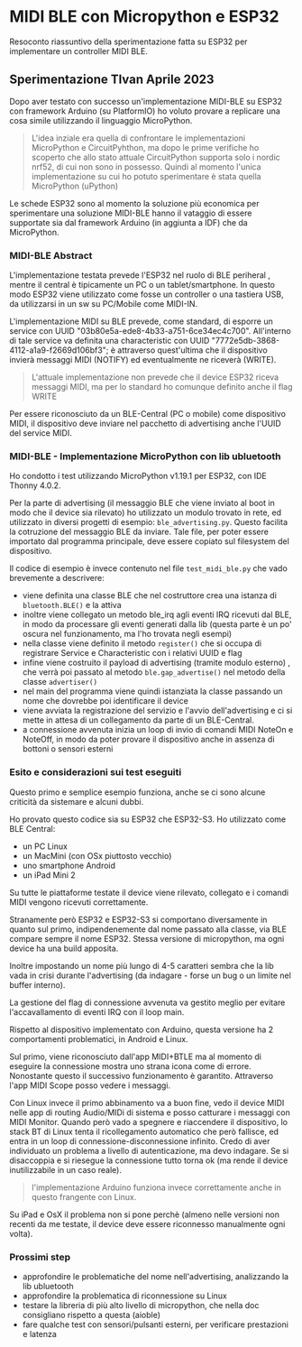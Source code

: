 # MIDI BLE con Micropython e ESP32

Resoconto riassuntivo della sperimentazione fatta su ESP32 per implementare un controller MIDI BLE.


## Sperimentazione TIvan Aprile 2023

Dopo aver testato con successo un'implementazione MIDI-BLE su ESP32 con framework Arduino (su PlatformIO) ho voluto provare a replicare una cosa simile utilizzando il linguaggio MicroPython.

> L'idea inziale era quella di confrontare le implementazioni MicroPython e CircuitPyhthon, ma dopo le prime verifiche ho scoperto che allo stato attuale CircuitPython supporta solo i nordic nrf52, di cui non sono in possesso.
> Quindi al momento l'unica implementazione su cui ho potuto sperimentare è stata quella MicroPython (uPython)

Le schede ESP32 sono al momento la soluzione più economica per sperimentare una soluzione MIDI-BLE hanno il vataggio di essere supportate sia dal framework Arduino (in aggiunta a IDF) che da MicroPython.


### MIDI-BLE Abstract

L'implementazione testata prevede l'ESP32 nel ruolo di BLE periheral , mentre il central è tipicamente un PC o un tablet/smartphone. In questo modo ESP32 viene utilizzato come fosse un controller o una tastiera USB, da utilizzarsi in un sw su PC/Mobile come MIDI-IN.

L'implementazione MIDI su BLE prevede, come standard, di esporre un service con UUID "03b80e5a-ede8-4b33-a751-6ce34ec4c700".
All'interno di tale service va definita una characteristic con UUID "7772e5db-3868-4112-a1a9-f2669d106bf3"; è attraverso quest'ultima che il dispositivo invierà messaggi MIDI (NOTIFY) ed eventualmente ne riceverà (WRITE).

> L'attuale implementazione non prevede che il device ESP32 riceva messaggi MIDI, ma per lo standard ho comunque definito anche il flag WRITE

Per essere riconosciuto da un BLE-Central (PC o mobile) come dispositivo MIDI, il dispositivo deve inviare nel pacchetto di advertising anche l'UUID del service MIDI.


### MIDI-BLE - Implementazione MicroPython con lib ubluetooth

Ho condotto i test utilizzando MicroPython v1.19.1 per ESP32, con IDE Thonny 4.0.2.

Per la parte di advertising (il messaggio BLE che viene inviato al boot in modo che il device sia rilevato) ho utilizzato un modulo trovato in rete, ed utilizzato in diversi progetti di esempio: `ble_advertising.py`. Questo facilita la cotruzione del messaggio BLE da inviare. Tale file, per poter essere importato dal programma principale, deve essere copiato sul filesystem del dispositivo.


Il codice di esempio è invece contenuto nel file `test_midi_ble.py` che vado brevemente a descrivere:

- viene definita una classe BLE che nel costruttore crea una istanza di `bluetooth.BLE()` e la attiva 
- inoltre viene collegato un metodo ble_irq agli eventi IRQ ricevuti dal BLE, in modo da processare gli eventi generati dalla lib (questa parte è un po' oscura nel funzionamento, ma l'ho trovata negli esempi)
- nella classe viene definito il metodo `register()` che si occupa di registrare Service e Characteristic con i relativi UUID e flag
- infine viene costruito il payload di advertising (tramite modulo esterno) , che verrà poi passato al metodo `ble.gap_advertise()` nel metodo della classe `advertiser()`
- nel main del programma viene quindi istanziata la classe passando un nome che dovrebbe poi identificare il device 
- viene avviata la registrazione del servizio e l'avvio dell'advertising e ci si mette in attesa di un collegamento da parte di un BLE-Central.
- a connessione avvenuta inizia un loop di invio di comandi MIDI NoteOn e NoteOff, in modo da poter provare il dispositivo anche in assenza di bottoni o sensori esterni



### Esito e considerazioni sui test eseguiti

Questo primo e semplice esempio funziona, anche se ci sono alcune criticità da sistemare e alcuni dubbi.

Ho provato questo codice sia su ESP32 che ESP32-S3. Ho utilizzato come BLE Central:
- un PC Linux
- un MacMini (con OSx piuttosto vecchio)
- uno smartphone Android
- un iPad Mini 2

Su tutte le piattaforme testate il device viene rilevato, collegato e i comandi MIDI vengono ricevuti correttamente.

Stranamente però ESP32 e ESP32-S3 si comportano diversamente in quanto sul primo, indipendenemente dal nome passato alla classe, via BLE compare sempre il nome ESP32. Stessa versione di micropython, ma ogni device ha una build apposita.

Inoltre impostando un nome più lungo di 4-5 caratteri sembra che la lib  vada in crisi durante l'advertising (da indagare - forse un bug o un limite nel buffer interno).

La gestione del flag di connessione avvenuta va gestito meglio per evitare l'accavallamento di eventi IRQ con il loop main.


Rispetto al dispositivo implementato con Arduino, questa versione ha 2 comportamenti problematici, in Android e Linux.

Sul primo, viene riconosciuto dall'app MIDI+BTLE ma al momento di eseguire la connessione mostra uno strana icona come di errore. Nonostante questo il successivo funzionamento è garantito. Attraverso l'app MIDI Scope posso vedere i messaggi.

Con Linux invece il primo abbinamento va a buon fine, vedo il device MIDI nelle app di routing Audio/MIDi di sistema e posso catturare i messaggi con MIDI Monitor. Quando però vado a spegnere e riaccendere il dispositivo, lo stack BT di Linux tenta il ricollegamento automatico che però fallisce, ed entra in un loop di connessione-disconnessione infinito. 
Credo di aver individuato un problema a livello di autenticazione, ma devo indagare. Se si disaccoppia e si riesegue la connessione tutto torna ok (ma rende il device inutilizzabile in un caso reale).
> l'implementazione Arduino funziona invece correttamente anche in questo frangente con Linux.

Su iPad e OsX il problema non si pone perchè (almeno nelle versioni non recenti da me testate, il device deve essere riconnesso manualmente ogni volta).


### Prossimi step

- approfondire le problematiche del nome nell'advertising, analizzando la lib ubluetooth
- approfondire la problematica di riconnessione su Linux
- testare la libreria di più alto livello di micropython, che nella doc consigliano rispetto a questa (aioble)
- fare qualche test con sensori/pulsanti esterni, per verificare prestazioni e latenza

